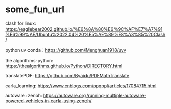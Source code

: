 # some_fun_url

clash for linux:[ https://eaglebear2002.github.io/%E6%8A%80%E6%9C%AF%E7%A7%91%E6%99%AE/Ubuntu%2022.04%20%E5%AE%89%E8%A3%85%20Clash/ ](https://jichangtuijian.com/clash-verge-rev.html)

python uv conda：https://github.com/Menghuan1918/uvv

the algorithms-python: https://thealgorithms.github.io/Python/DIRECTORY.html

translatePDF: https://github.com/Byaidu/PDFMathTranslate

carla_learning: https://www.cnblogs.com/ppqppl/articles/17084715.html

autoware+zenoh: https://autoware.org/running-multiple-autoware-powered-vehicles-in-carla-using-zenoh/
